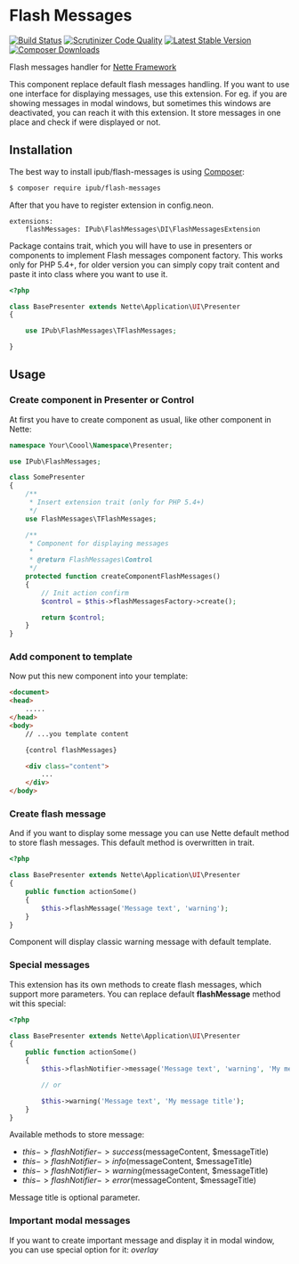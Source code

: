 # Flash Messages

[![Build Status](https://img.shields.io/travis/iPublikuj/flash-messages.svg?style=flat-square)](https://travis-ci.org/iPublikuj/flash-messages)
[![Scrutinizer Code Quality](https://img.shields.io/scrutinizer/g/iPublikuj/flash-messages.svg?style=flat-square)](https://scrutinizer-ci.com/g/iPublikuj/flash-messages/?branch=master)
[![Latest Stable Version](https://img.shields.io/packagist/v/ipub/flash-messages.svg?style=flat-square)](https://packagist.org/packages/ipub/flash-messages)
[![Composer Downloads](https://img.shields.io/packagist/dt/ipub/flash-messages.svg?style=flat-square)](https://packagist.org/packages/ipub/flash-messages)

Flash messages handler for [Nette Framework](http://nette.org/)

This component replace default flash messages handling. If you want to use one interface for displaying messages, use this extension. For eg. if you are showing messages in modal windows, but sometimes this windows are deactivated, you can reach it with this extension. It store messages in one place and check if were displayed or not.

## Installation

The best way to install ipub/flash-messages is using  [Composer](http://getcomposer.org/):

```sh
$ composer require ipub/flash-messages
```

After that you have to register extension in config.neon.

```neon
extensions:
	flashMessages: IPub\FlashMessages\DI\FlashMessagesExtension
```

Package contains trait, which you will have to use in presenters or components to implement Flash messages component factory. This works only for PHP 5.4+, for older version you can simply copy trait content and paste it into class where you want to use it.

```php
<?php

class BasePresenter extends Nette\Application\UI\Presenter
{

	use IPub\FlashMessages\TFlashMessages;

}
```

## Usage

### Create component in Presenter or Control

At first you have to create component as usual, like other component in Nette:

```php
namespace Your\Coool\Namespace\Presenter;

use IPub\FlashMessages;

class SomePresenter
{
	/**
	 * Insert extension trait (only for PHP 5.4+)
	 */
	use FlashMessages\TFlashMessages;

	/**
	 * Component for displaying messages
	 *
	 * @return FlashMessages\Control
	 */
	protected function createComponentFlashMessages()
	{
		// Init action confirm
		$control = $this->flashMessagesFactory->create();

		return $control;
	}
}
```

### Add component to template

Now put this new component into your template:

```html
<document>
<head>
	.....
</head>
<body>
	// ...you template content

	{control flashMessages}

	<div class="content">
		...
	</div>
</body>
```

### Create flash message

And if you want to display some message you can use Nette default method to store flash messages. This default method is overwritten in trait.

```php
<?php

class BasePresenter extends Nette\Application\UI\Presenter
{
	public function actionSome()
	{
		$this->flashMessage('Message text', 'warning');
	}
}
```

Component will display classic warning message with default template.

### Special messages

This extension has its own methods to create flash messages, which support more parameters. You can replace default **flashMessage** method wit this special:

```php
<?php

class BasePresenter extends Nette\Application\UI\Presenter
{
	public function actionSome()
	{
		$this->flashNotifier->message('Message text', 'warning', 'My message title');

		// or

		$this->warning('Message text', 'My message title');
	}
}
```

Available methods to store message:

* $this->flashNotifier->success($messageContent, $messageTitle)
* $this->flashNotifier->info($messageContent, $messageTitle)
* $this->flashNotifier->warning($messageContent, $messageTitle)
* $this->flashNotifier->error($messageContent, $messageTitle)

Message title is optional parameter.

### Important modal messages

If you want to create important message and display it in modal window, you can use special option for it: *overlay*